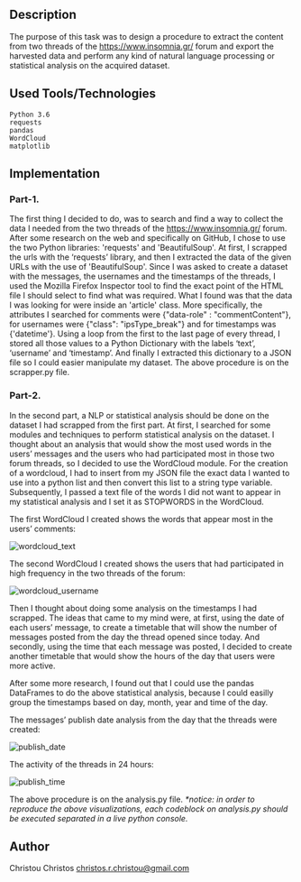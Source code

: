 ## Description

The purpose of this task was to design a procedure to extract the content from two threads of the https://www.insomnia.gr/ forum and export the harvested data and perform any kind of natural language processing or statistical analysis on the acquired dataset.

## Used Tools/Technologies
```
Python 3.6  
requests  
pandas  
WordCloud  
matplotlib
```

## Implementation

### Part-1.

The first thing I decided to do, was to search and find a way to collect the data I needed from the two threads of the https://www.insomnia.gr/ forum. After some research on the web and specifically on GitHub, I chose to use the two Python libraries: 'requests' and 'BeautifulSoup'.
At first, I scrapped the urls with the ‘requests’ library, and then I extracted the data of the given URLs with the use of 'BeautifulSoup'.
Since I was asked to create a dataset with the messages, the usernames and the timestamps of the threads, I used the Mozilla Firefox Inspector tool to find the exact point of the HTML file I should select to find what was required. What I found was that the data I was looking for were inside an 'article' class. More specifically, the attributes I searched for comments were {"data-role" : "commentContent"}, for usernames were {"class": "ipsType_break"} and for timestamps was {'datetime'}.
Using a loop from the first to the last page of every thread, I stored all those values to a Python Dictionary with the labels ‘text’, ‘username’ and ‘timestamp’. And finally I extracted this dictionary to a JSON file so I could easier manipulate my dataset.
The above procedure is on the scrapper.py file.

### Part-2.

In the second part, a NLP or statistical analysis should be done on the dataset I had scrapped from the first part.
At first, I searched for some modules and techniques to perform statistical analysis on the dataset. I thought about an analysis that would show the most used words in the users’ messages and the users who had participated most in those two forum threads, so I decided
to use the WordCloud module.
For the creation of a wordcloud, I had to insert from my JSON file the exact data I wanted to use into a python list and then convert this list to a string type variable. Subsequently, I passed a text file of the words I did not want to appear in my statistical analysis and I set it as STOPWORDS in the WordCloud.

The first WordCloud I created shows the words that appear most in the users’ comments:

![wordcloud_text](https://user-images.githubusercontent.com/25890766/60817042-96028700-a1a3-11e9-82df-ea1a03b2c3f9.png)

The second WordCloud I created shows the users that had participated in high frequency in the two threads of the forum:

![wordcloud_username](https://user-images.githubusercontent.com/25890766/60817043-96028700-a1a3-11e9-86e7-d4920017a24d.png)

Then I thought about doing some analysis on the timestamps I had scrapped. The ideas that came to my mind were, at first, using the date of each users’ message, to create a timetable that will show the number of messages posted from the day the thread opened since today. And secondly, using the time that each message was posted, I decided to create another timetable that would show the hours of the day that users were more active.

After some more research, I found out that I could use the pandas DataFrames to do the above
statistical analysis, because I could easilly group the timestamps based on day, month, year and time
of the day.

The messages’ publish date analysis from the day that the threads were created:

![publish_date](https://user-images.githubusercontent.com/25890766/60817040-9569f080-a1a3-11e9-94da-06ca45f5f4f1.png)

The activity of the threads in 24 hours:

![publish_time](https://user-images.githubusercontent.com/25890766/60817041-9569f080-a1a3-11e9-9cac-469e0780fab7.png)

The above procedure is on the analysis.py file. 
_*notice: in order to reproduce the above visualizations, each codeblock on analysis.py should be executed
separated in a live python console._

## Author

Christou Christos christos.r.christou@gmail.com
